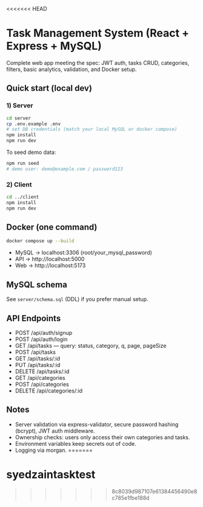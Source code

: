 <<<<<<< HEAD
# Task Management System (React + Express + MySQL)

Complete web app meeting the spec: JWT auth, tasks CRUD, categories, filters, basic analytics, validation, and Docker setup.

## Quick start (local dev)

### 1) Server
```bash
cd server
cp .env.example .env
# set DB credentials (match your local MySQL or docker compose)
npm install
npm run dev
```
To seed demo data:
```bash
npm run seed
# demo user: demo@example.com / password123
```

### 2) Client
```bash
cd ../client
npm install
npm run dev
```

## Docker (one command)
```bash
docker compose up --build
```
- MySQL → localhost:3306 (root/your_mysql_password)
- API → http://localhost:5000
- Web → http://localhost:5173

## MySQL schema
See `server/schema.sql` (DDL) if you prefer manual setup.

## API Endpoints
- POST /api/auth/signup
- POST /api/auth/login
- GET /api/tasks — query: status, category, q, page, pageSize
- POST /api/tasks
- GET /api/tasks/:id
- PUT /api/tasks/:id
- DELETE /api/tasks/:id
- GET /api/categories
- POST /api/categories
- DELETE /api/categories/:id

## Notes
- Server validation via express-validator, secure password hashing (bcrypt), JWT auth middleware.
- Ownership checks: users only access their own categories and tasks.
- Environment variables keep secrets out of code.
- Logging via morgan.
=======
# syedzaintasktest
>>>>>>> 8c8039d987107e61384456490e8c785e1fbe188d

